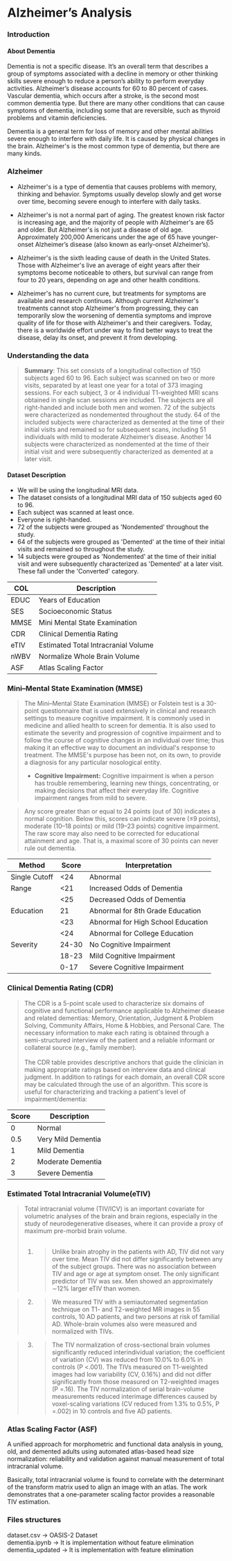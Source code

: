 # Alzheimer’s Analysis
### Introduction
#### About Dementia
Dementia is not a specific disease. It’s an overall term that describes a group of symptoms associated with a decline in memory or other thinking skills severe enough to reduce a person’s ability to perform everyday activities. Alzheimer’s disease accounts for 60 to 80 percent of cases. Vascular dementia, which occurs after a stroke, is the second most common dementia type. But there are many other conditions that can cause symptoms of dementia, including some that are reversible, such as thyroid problems and vitamin deficiencies.

Dementia is a general term for loss of memory and other mental abilities severe enough to interfere with daily life. It is caused by physical changes in the brain. Alzheimer's is the most common type of dementia, but there are many kinds.

### Alzheimer
- Alzheimer's is a type of dementia that causes problems with memory, thinking and behavior. Symptoms usually develop slowly and get worse over time, becoming severe enough to interfere with daily tasks. 


- Alzheimer's is not a normal part of aging. The greatest known risk factor is increasing age, and the majority of people with Alzheimer's are 65 and older. But Alzheimer's is not just a disease of old age. Approximately 200,000 Americans under the age of 65 have younger-onset Alzheimer’s disease (also known as early-onset Alzheimer’s). 


- Alzheimer's is the sixth leading cause of death in the United States. Those with Alzheimer's live an average of eight years after their symptoms become noticeable to others, but survival can range from four to 20 years, depending on age and other health conditions. 


- Alzheimer's has no current cure, but treatments for symptoms are available and research continues. Although current Alzheimer's treatments cannot stop Alzheimer's from progressing, they can temporarily slow the worsening of dementia symptoms and improve quality of life for those with Alzheimer's and their caregivers. Today, there is a worldwide effort under way to find better ways to treat the disease, delay its onset, and prevent it from developing.

### Understanding the data
> **Summary**: This set consists of a longitudinal collection of 150 subjects aged 60 to 96. Each subject was scanned on two or more visits, separated by at least one year for a total of 373 imaging sessions. For each subject, 3 or 4 individual T1-weighted MRI scans obtained in single scan sessions are included. The subjects are all right-handed and include both men and women. 72 of the subjects were characterized as nondemented throughout the study. 64 of the included subjects were characterized as demented at the time of their initial visits and remained so for subsequent scans, including 51 individuals with mild to moderate Alzheimer’s disease. Another 14 subjects were characterized as nondemented at the time of their initial visit and were subsequently characterized as demented at a later visit.

#### Dataset Description

- We will be using the longitudinal MRI data.
- The dataset consists of a longitudinal MRI data of 150 subjects aged 60 to 96.
- Each subject was scanned at least once.
- Everyone is right-handed.
- 72 of the subjects were grouped as 'Nondemented' throughout the study.
- 64 of the subjects were grouped as 'Demented' at the time of their initial visits and remained so throughout the study.
- 14 subjects were grouped as 'Nondemented' at the time of their initial visit and were subsequently characterized as 'Demented' at a later visit. These fall under the 'Converted' category.

| COL  | Description                         |
|------|-------------------------------------|
| EDUC | Years of Education                  |
| SES  | Socioeconomic Status                |
| MMSE | Mini Mental State Examination       |
| CDR  | Clinical Dementia Rating            |
| eTIV | Estimated Total Intracranial Volume |
| nWBV | Normalize Whole Brain Volume        |
| ASF  | Atlas Scaling Factor                |

### Mini–Mental State Examination (MMSE)
> The Mini–Mental State Examination (MMSE) or Folstein test is a 30-point questionnaire that is used extensively in clinical and research settings to measure cognitive impairment. It is commonly used in medicine and allied health to screen for dementia. It is also used to estimate the severity and progression of cognitive impairment and to follow the course of cognitive changes in an individual over time; thus making it an effective way to document an individual's response to treatment. The MMSE's purpose has been not, on its own, to provide a diagnosis for any particular nosological entity.
> - **Cognitive Impairment:** Cognitive impairment is when a person has trouble remembering, learning new things, concentrating, or making decisions that affect their everyday life. Cognitive impairment ranges from mild to severe.

> Any score greater than or equal to 24 points (out of 30) indicates a normal cognition. Below this, scores can indicate severe (≤9 points), moderate (10–18 points) or mild (19–23 points) cognitive impairment. The raw score may also need to be corrected for educational attainment and age. That is, a maximal score of 30 points can never rule out dementia.


|   **Method**  |**Score**|  **Interpretation**                   |                   
|---------------|---------|--------------------------------------|
| Single Cutoff |   <24   |        Abnormal                      |
|     Range     |   <21   |  Increased Odds of Dementia          |
|               |   <25   |  Decreased Odds of Dementia          |
|   Education   |    21   |  Abnormal for 8th Grade Education    |
|               |   <23   |  Abnormal for High School Education  |
|               |   <24   |  Abnormal for College Education      |
|   Severity    |  24-30  |  No Cognitive Impairment             |
|               |  18-23  |  Mild Cognitive Impairment           |
|               |   0-17  |  Severe Cognitive Impairment         |

### Clinical Dementia Rating (CDR)
> The CDR is a 5-point scale used to characterize six domains of cognitive and functional performance applicable to Alzheimer disease and related dementias: Memory, Orientation, Judgment & Problem Solving, Community Affairs, Home & Hobbies, and Personal Care. The necessary information to make each rating is obtained through a semi-structured interview of the patient and a reliable informant or collateral source (e.g., family member).<br><br>
> The CDR table provides descriptive anchors that guide the clinician in making appropriate ratings based on interview data and clinical judgment. In addition to ratings for each domain, an overall CDR score may be calculated through the use of an algorithm. This score is useful for characterizing and tracking a patient's level of impairment/dementia:

| Score  | Description               |
|--------|---------------------------|
|    0   |        Normal             |
|    0.5 | Very Mild Dementia        | 
|    1   | Mild Dementia             |
|    2   | Moderate Dementia         |
|    3   | Severe Dementia           |=

###  Estimated Total Intracranial Volume(eTIV)
> Total intracranial volume (TIV/ICV) is an important covariate for volumetric analyses of the brain and brain regions, especially in the study of neurodegenerative diseases, where it can provide a proxy of maximum pre-morbid brain volume.<br><br>
> 1. > Unlike brain atrophy in the patients with AD, TIV did not vary over time. Mean TIV did not differ significantly between any of the subject groups. There was no association between TIV and age or age at symptom onset. The only significant predictor of TIV was sex. Men showed an approximately ∼12% larger eTIV than women. 

> 2. > We measured TIV with a semiautomated segmentation technique on T1- and T2-weighted MR images in 55 controls, 10 AD patients, and two persons at risk of familial AD. Whole-brain volumes also were measured and normalized with TIVs.

> 3. > The TIV normalization of cross-sectional brain volumes significantly reduced interindividual variation; the coefficient of variation (CV) was reduced from 10.0% to 6.0% in controls (P <.001). The TIVs measured on T1-weighted images had low variability (CV, 0.16%) and did not differ significantly from those measured on T2-weighted images (P =.16). The TIV normalization of serial brain-volume measurements reduced interimage differences caused by voxel-scaling variations (CV reduced from 1.3% to 0.5%, P =.002) in 10 controls and five AD patients.

### Atlas Scaling Factor   (ASF)
A unified approach for morphometric and functional data analysis in young, old, and demented adults using automated atlas-based head size normalization: reliability and validation against manual measurement of total intracranial volume.

Basically, total intracranial volume is found to correlate with the determinant of the transform matrix used to align an image with an atlas. The work demonstrates that a one-parameter scaling factor provides a reasonable TIV estimation.


### Files structures
dataset.csv -> OASIS-2 Dataset<br>
dementia.ipynb -> It is implementation without feature elimination<br>
dementia_updated -> It is implementation with feature elimination
